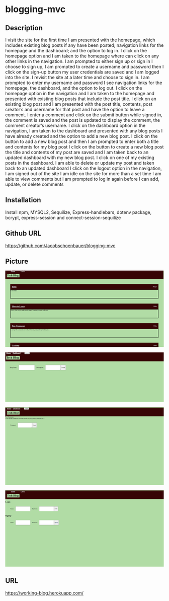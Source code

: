# blogging-mvc

## Description

I visit the site for the first time
 I am presented with the homepage, which includes existing blog posts if any have been posted; navigation links for the homepage and the dashboard; and the option to log in. I click on the homepage option and I am taken to the homepage
where can click on any other links in the navigation. I am prompted to either sign up or sign in
 I choose to sign up, I am prompted to create a username and password
then I click on the sign-up button my user credentials are saved and I am logged into the site.
 I revisit the site at a later time and choose to sign in. I am prompted to enter my username and password
I see navigation links for the homepage, the dashboard, and the option to log out.
 I click on the homepage option in the navigation and I am taken to the homepage and presented with existing blog posts that include the post title. I click on an existing blog post and I am presented with the post title, contents, post creator’s and username for that post and have the option to leave a comment.
 I enter a comment and click on the submit button while signed in, the comment is saved and the post is updated to display the comment, the comment creator’s username. I click on the dashboard option in the navigation, I am taken to the dashboard and presented with any blog posts I have already created and the option to add a new blog post.
I click on the button to add a new blog post and then I am prompted to enter both a title and contents for my blog post
 I click on the button to create a new blog post the title and contents of my post are saved and I am taken back to an updated dashboard with my new blog post. I click on one of my existing posts in the dashboard. I am able to delete or update my post and taken back to an updated dashboard
I click on the logout option in the navigation, I am signed out of the site
I am idle on the site for more than a set time
I am able to view comments but I am prompted to log in again before I can add, update, or delete comments



## Installation
Install npm, MYSQL2, Sequilize, Express-handlebars, dotenv package, bcrypt, express-session and connect-session-sequilize

## Github URL
https://github.com/Jacobschoenbauer/blogging-mvc

## Picture
![img](views/pics/Bloghome.png) 

![img](views/pics/techdashboard.png) 

![img](views/pics/commentblog.png)

![img](views/pics/bloglogin.png) 
## URL
https://working-blog.herokuapp.com/